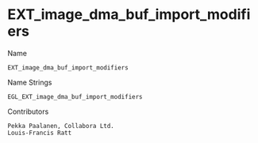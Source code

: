 # EXT_image_dma_buf_import_modifiers

Name

    EXT_image_dma_buf_import_modifiers

Name Strings

    EGL_EXT_image_dma_buf_import_modifiers

Contributors

    Pekka Paalanen, Collabora Ltd.
    Louis-Francis Ratt